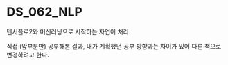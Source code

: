 # DS_062_NLP
 텐서플로2와 머신러닝으로 시작하는 자연어 처리
 
 직접 (앞부분만) 공부해본 결과, 내가 계획했던 공부 방향과는 차이가 있어 다른 책으로 변경하려고 한다.
